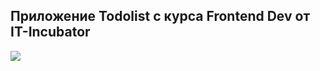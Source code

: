 ## Приложение Todolist с курса Frontend Dev от IT-Incubator

<a href='https://theroodi.github.io/todoist/'>
    <img src=https://img.shields.io/website-up-down-green-red/http/theroodi.github.io/todoist />
 </a>
